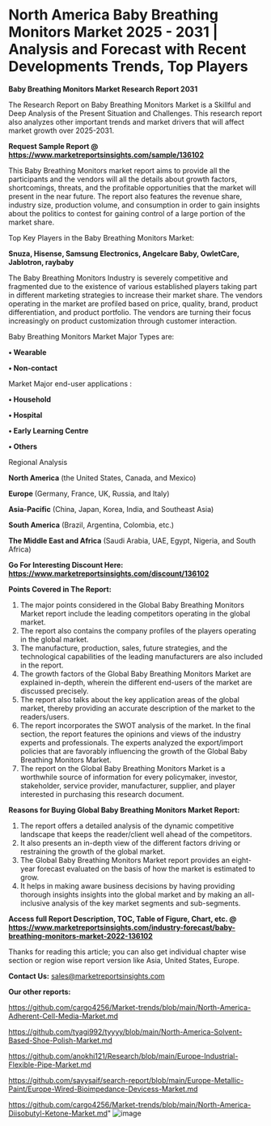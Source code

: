 # North America Baby Breathing Monitors Market 2025 - 2031 | Analysis and Forecast with Recent Developments Trends, Top Players

<strong>Baby Breathing Monitors Market Research Report 2031</strong>

The Research Report on Baby Breathing Monitors Market is a Skillful and Deep Analysis of the Present Situation and Challenges. This research report also analyzes other important trends and market drivers that will affect market growth over 2025-2031.

<strong>Request Sample Report @ <a href=https://www.marketreportsinsights.com/sample/136102>https://www.marketreportsinsights.com/sample/136102</a></strong>

This Baby Breathing Monitors market report aims to provide all the participants and the vendors will all the details about growth factors, shortcomings, threats, and the profitable opportunities that the market will present in the near future. The report also features the revenue share, industry size, production volume, and consumption in order to gain insights about the politics to contest for gaining control of a large portion of the market share.

Top Key Players in the Baby Breathing Monitors Market:

<strong>Snuza, Hisense, Samsung Electronics, Angelcare Baby, OwletCare, Jablotron, raybaby</strong>

The Baby Breathing Monitors Industry is severely competitive and fragmented due to the existence of various established players taking part in different marketing strategies to increase their market share. The vendors operating in the market are profiled based on price, quality, brand, product differentiation, and product portfolio. The vendors are turning their focus increasingly on product customization through customer interaction.

Baby Breathing Monitors Market Major Types are:

<strong>• Wearable

• Non-contact</strong>

Market Major end-user applications :

<strong>• Household

• Hospital

• Early Learning Centre

• Others</strong>

Regional Analysis

</u><strong><b>North America</b></strong> (the United States, Canada, and Mexico)

<strong><b>Europe </b></strong>(Germany, France, UK, Russia, and Italy)

<strong><b>Asia-Pacific</b></strong> (China, Japan, Korea, India, and Southeast Asia)

<strong><b>South America</b></strong> (Brazil, Argentina, Colombia, etc.)

<strong><b>The Middle East and Africa</b></strong> (Saudi Arabia, UAE, Egypt, Nigeria, and South Africa)

<strong>Go For Interesting Discount Here: <a href=https://www.marketreportsinsights.com/discount/136102>https://www.marketreportsinsights.com/discount/136102</a></strong>

<strong>Points Covered in The Report:</strong>
<ol>
  <li>The major points considered in the Global Baby Breathing Monitors Market report include the leading competitors operating in the global market.</li>
  <li>The report also contains the company profiles of the players operating in the global market.</li>
  <li>The manufacture, production, sales, future strategies, and the technological capabilities of the leading manufacturers are also included in the report.</li>
  <li>The growth factors of the Global Baby Breathing Monitors Market are explained in-depth, wherein the different end-users of the market are discussed precisely.</li>
  <li>The report also talks about the key application areas of the global market, thereby providing an accurate description of the market to the readers/users.</li>
  <li>The report incorporates the SWOT analysis of the market. In the final section, the report features the opinions and views of the industry experts and professionals. The experts analyzed the export/import policies that are favorably influencing the growth of the Global Baby Breathing Monitors Market.</li>
  <li>The report on the Global Baby Breathing Monitors Market is a worthwhile source of information for every policymaker, investor, stakeholder, service provider, manufacturer, supplier, and player interested in purchasing this research document.</li>
</ol>
<strong>Reasons for Buying Global Baby Breathing Monitors Market Report:</strong>

<ol>
  <li>The report offers a detailed analysis of the dynamic competitive landscape that keeps the reader/client well ahead of the competitors.</li>
  <li>It also presents an in-depth view of the different factors driving or restraining the growth of the global market.</li>
  <li>The Global Baby Breathing Monitors Market report provides an eight-year forecast evaluated on the basis of how the market is estimated to grow.</li>
  <li>It helps in making aware business decisions by having providing thorough insights insights into the global market and by making an all-inclusive analysis of the key market segments and sub-segments.</li>
</ol>
<strong>Access full Report Description, TOC, Table of Figure, Chart, etc. @ <a href=https://www.marketreportsinsights.com/industry-forecast/baby-breathing-monitors-market-2022-136102>https://www.marketreportsinsights.com/industry-forecast/baby-breathing-monitors-market-2022-136102</a></strong>


Thanks for reading this article; you can also get individual chapter wise section or region wise report version like Asia, United States, Europe.

<strong>Contact Us:</strong>
sales@marketreportsinsights.com

<strong>Our other reports:</strong>

<a href=https://github.com/cargo4256/Market-trends/blob/main/North-America-Adherent-Cell-Media-Market.md>https://github.com/cargo4256/Market-trends/blob/main/North-America-Adherent-Cell-Media-Market.md</a>

<a href=https://github.com/tyagi992/tyyyy/blob/main/North-America-Solvent-Based-Shoe-Polish-Market.md>https://github.com/tyagi992/tyyyy/blob/main/North-America-Solvent-Based-Shoe-Polish-Market.md</a>

<a href=https://github.com/anokhi121/Research/blob/main/Europe-Industrial-Flexible-Pipe-Market.md>https://github.com/anokhi121/Research/blob/main/Europe-Industrial-Flexible-Pipe-Market.md</a>

<a href=https://github.com/sayysaif/search-report/blob/main/Europe-Metallic-Paint/Europe-Wired-Bioimpedance-Devicess-Market.md>https://github.com/sayysaif/search-report/blob/main/Europe-Metallic-Paint/Europe-Wired-Bioimpedance-Devicess-Market.md</a>

<a href=https://github.com/cargo4256/Market-trends/blob/main/North-America-Diisobutyl-Ketone-Market.md>https://github.com/cargo4256/Market-trends/blob/main/North-America-Diisobutyl-Ketone-Market.md</a>"
![image](https://github.com/user-attachments/assets/cf62e7ca-8dc3-4532-b7d4-e2b696b09c42)
